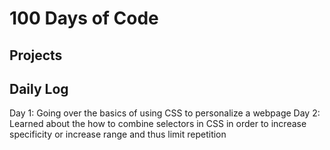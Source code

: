 # 100 Days of Code 

## Projects

## Daily Log
Day 1: Going over the basics of using CSS to personalize a webpage 
Day 2: Learned about the how to combine selectors in CSS in order to increase specificity or increase range and thus limit repetition
